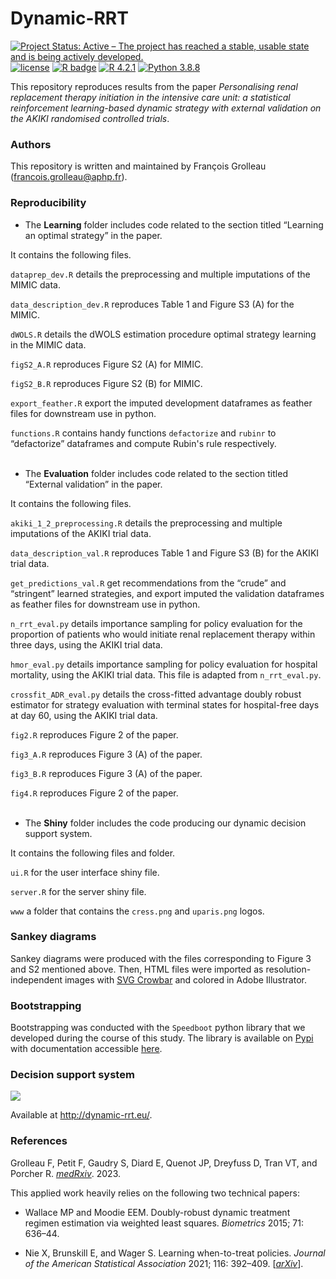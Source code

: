 # Dynamic-RRT
 
<!-- badges: start -->
[![Project Status: Active – The project has reached a stable, usable state and is being actively developed.](https://www.repostatus.org/badges/latest/active.svg)](https://www.repostatus.org/#active)
[![license](https://img.shields.io/badge/license-MIT-blue)](https://github.com/fcgrolleau/Dynamic-RRT/blob/main/LICENSE)
[![R badge](https://img.shields.io/badge/Build%20with-%20R,%20♥%20and%20python-blue)](https://rstudio.github.io/reticulate/index.html)
[![R 4.2.1](https://img.shields.io/badge/R-4.2.1-blue.svg)](https://www.r-project.org) 
[![Python 3.8.8](https://img.shields.io/badge/python-3.8.8-blue.svg)](https://www.python.org) 
<!-- badges: end -->

This repository reproduces results from the paper *Personalising renal replacement therapy initiation in the intensive care unit: a statistical reinforcement learning-based dynamic strategy with external validation on the AKIKI randomised controlled trials*.

### Authors
This repository is written and maintained by François Grolleau (francois.grolleau@aphp.fr).

### Reproducibility

- The **Learning** folder includes code related to the section titled “Learning an optimal strategy” in the paper.

It contains the following files.

 `dataprep_dev.R` details the preprocessing and multiple imputations of the MIMIC data.

 `data_description_dev.R` reproduces Table 1 and Figure S3 (A) for the MIMIC.
 
 `dWOLS.R` details the dWOLS estimation procedure optimal strategy learning in the MIMIC data.

 `figS2_A.R` reproduces Figure S2 (A) for MIMIC.

 `figS2_B.R` reproduces Figure S2 (B) for MIMIC.

 `export_feather.R` export the imputed development dataframes as feather files for downstream use in python.

 `functions.R` contains handy functions `defactorize` and `rubinr` to “defactorize” dataframes and compute Rubin's rule respectively. 
<br><br>

- The **Evaluation** folder includes code related to the section titled “External validation” in the paper.

It contains the following files.

 `akiki_1_2_preprocessing.R` details the preprocessing and multiple imputations of the AKIKI trial data.

 `data_description_val.R` reproduces Table 1 and Figure S3 (B) for the AKIKI trial data.
 
 `get_predictions_val.R` get recommendations from the “crude” and “stringent” learned strategies, and export imputed the validation dataframes as feather files for downstream use in python.

 `n_rrt_eval.py` details importance sampling for policy evaluation for the proportion of patients who would initiate renal replacement therapy within three days, using the AKIKI trial data.

 `hmor_eval.py` details importance sampling for policy evaluation for hospital mortality, using the AKIKI trial data. This file is adapted from `n_rrt_eval.py`.

 `crossfit_ADR_eval.py` details the cross-fitted advantage doubly robust estimator for strategy evaluation with terminal states for hospital-free days at day 60, using the AKIKI trial data.

 `fig2.R` reproduces Figure 2 of the paper.

 `fig3_A.R` reproduces Figure 3 (A) of the paper.

 `fig3_B.R` reproduces Figure 3 (A) of the paper.

 `fig4.R` reproduces Figure 2 of the paper.
<br><br>

- The **Shiny** folder includes the code producing our dynamic decision support system.

It contains the following files and folder.

 `ui.R` for the user interface shiny file.

 `server.R` for the server shiny file.

  `www` a folder that contains the `cress.png` and `uparis.png` logos.

### Sankey diagrams

Sankey diagrams were produced with the files corresponding to Figure 3 and S2 mentioned above. Then, HTML files were imported as resolution-independent images with <a href="https://nytimes.github.io/svg-crowbar/">SVG Crowbar</a> and colored in Adobe Illustrator.

### Bootstrapping

Bootstrapping was conducted with the `Speedboot` python library that we developed during the course of this study. The library is available on <a href="https://pypi.org/project/speedboot/">Pypi</a> with documentation accessible <a href="https://github.com/fcgrolleau/speedboot">here</a>.

### Decision support system
<a href="http://dynamic-rrt.eu"><img src="https://fcgrolleau.github.io/Dynamic-RRT/Shiny/img/img.jpg"/></a>

Available at <a href="http://dynamic-rrt.eu">http://dynamic-rrt.eu/</a>.

### References
Grolleau F, Petit F, Gaudry S, Diard E, Quenot JP, Dreyfuss D, Tran VT, and Porcher R.
<a href="https://medRxiv.org/">*medRxiv*</a>. 2023.

This applied work heavily relies on the following two technical papers:

- Wallace MP and Moodie EEM. Doubly-robust dynamic treatment regimen estimation via weighted least squares. 
*Biometrics* 2015; 71: 636–44.

- Nie X, Brunskill E, and Wager S. Learning when-to-treat policies. *Journal of the American Statistical Association* 2021; 116: 392–409. [<a href="https://arxiv.org/pdf/1905.09751.pdf">*arXiv*</a>].